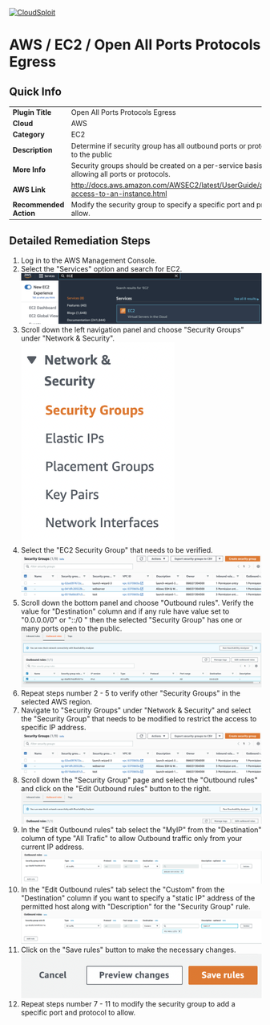 [![CloudSploit](https://cloudsploit.com/img/logo-new-big-text-100.png "CloudSploit")](https://cloudsploit.com)

# AWS / EC2 / Open All Ports Protocols Egress

## Quick Info

| | |
|-|-|
| **Plugin Title** | Open All Ports Protocols Egress |
| **Cloud** | AWS |
| **Category** | EC2 |
| **Description** | Determine if security group has all outbound ports or protocols open to the public |
| **More Info** | Security groups should be created on a per-service basis and avoid allowing all ports or protocols. |
| **AWS Link** | http://docs.aws.amazon.com/AWSEC2/latest/UserGuide/authorizing-access-to-an-instance.html |
| **Recommended Action** | Modify the security group to specify a specific port and protocol to allow. |

## Detailed Remediation Steps
1. Log in to the AWS Management Console.
2. Select the "Services" option and search for EC2. </br> <img src="/resources/aws/ec2/open-all-ports-protocols-egress/step2.png"/>
3. Scroll down the left navigation panel and choose "Security Groups" under "Network & Security".</br> <img src="/resources/aws/ec2/open-all-ports-protocols-egress/step3.png"/>
4. Select the "EC2 Security Group" that needs to be verified. </br> <img src="/resources/aws/ec2/open-all-ports-protocols-egress/step4.png"/>
5. Scroll down the bottom panel and choose "Outbound rules". Verify the value for "Destination" column and if any rule have value set to "0.0.0.0/0" or "::/0 " then the selected "Security Group" has one or many ports open to the public.</br> <img src="/resources/aws/ec2/open-all-ports-protocols-egress/step5.png"/>
6. Repeat steps number 2 - 5 to verify other "Security Groups" in the selected AWS region.</br> 
7. Navigate to "Security Groups" under "Network & Security" and select the "Security Group" that needs to be modified to restrict the access to specific IP address. </br> <img src="/resources/aws/ec2/open-all-ports-protocols-egress/step7.png"/>
8. Scroll down the "Security Group" page and select the "Outbound rules" and click on the "Edit Outbound rules" button to the right. </br> <img src="/resources/aws/ec2/open-all-ports-protocols-egress/step8.png"/>
9. In the "Edit Outbound rules" tab select the "MyIP" from the "Destination" column of type "All Trafic" to allow Outbound traffic only from your current IP address.</br> <img src="/resources/aws/ec2/open-all-ports-protocols-egress/step9.png"/>
10. In the "Edit Outbound rules" tab select the "Custom" from the "Destination" column if you want to specify a "static IP" address of the permitted host along with "Description" for the "Security Group" rule. </br> <img src="/resources/aws/ec2/open-all-ports-protocols-egress/step10.png"/>
11. Click on the "Save rules" button to make the necessary changes. </br> <img src="/resources/aws/ec2/open-all-ports-protocols-egress/step11.png"/>
12. Repeat steps number 7 - 11 to modify the security group to add a specific port and protocol to allow.</br>
